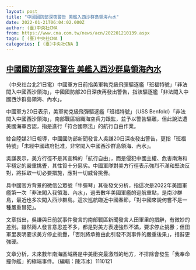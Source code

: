 ```yaml
---
layout: post
title: "中國國防部深夜警告 美艦入西沙群島領海內水"
date: 2022-01-21T06:04:02.000Z
author: (臺)中央社CNA
from: https://www.cna.com.tw/news/acn/202201210139.aspx
tags: [ (臺)中央社CNA ]
categories: [ (臺)中央社CNA ]
---
```

<!--1642745042000-->
[中國國防部深夜警告 美艦入西沙群島領海內水](https://www.cna.com.tw/news/acn/202201210139.aspx)
------

<div>
<div></div><div><p>（中央社台北21日電）中國軍方日前指美軍勃克級飛彈驅逐艦「班福特號」「非法闖入中國西沙領海」，中國國防部20日深夜再發出警告，指該驅逐艦「非法闖入中國西沙群島領海、內水」。</p><p>中國軍方20日表示，美軍勃克級飛彈驅逐艦「班福特號」（USS Benfold）「非法闖入中國西沙領海」，南部戰區組織海空兵力跟監，並予以警告驅離，但此說法遭美國海軍否認，指是進行「符合國際法」的航行自由作業。</p><p>綜合陸媒21日報導，中國國防部新聞發言人吳謙20日深夜發出警告，更指「班福特號」「未經中國政府批准，非常闖入中國西沙群島領海、內水」。</p><p>吳謙表示，美方行徑不是其宣稱的「航行自由」，而是侵犯中國主權、危害南海和平穩定的嚴重挑舋，其性質十分惡劣。中國軍隊對美方行徑表示強烈不滿和堅決反對，將採取一切必要措施，應對一切威脅挑釁。</p><p>具中國官方背景的微信公眾號「牛彈琴」其後發文分析，指這次是2022年美國軍艦第一次「非法闖入我領海、內水」，過去數年美國軍艦的巡航重點，是南沙群島，最近也多次闖入西沙群島。這次巡航臨近中國春節，「對中國來說何嘗不是一種嚴重冒犯」。</p><p>文章指出，吳謙與日前就事件發言的南部戰區新聞發言人田軍里的措辭，有微妙的差別。雖然兩人發言意思差不多，都是對美方表達強烈不滿，要求停止挑釁；但田軍里表明要求美方停止挑釁，「否則將承擔由此引發不測事件的嚴重後果」，措辭更強硬。</p><p>文章分析，未來數年南海區域將是中美衝突最激烈的地方，不排除會發生「我奉命撞你艦」的極端事件。（編輯：陳沛冰）1110121</p></div>
</div>
